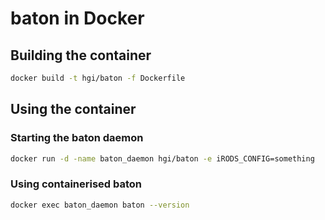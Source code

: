 # baton in Docker
## Building the container
```bash
docker build -t hgi/baton -f Dockerfile
```

## Using the container
### Starting the baton daemon
```bash
docker run -d -name baton_daemon hgi/baton -e iRODS_CONFIG=something
```
### Using containerised baton
```bash
docker exec baton_daemon baton --version
```
